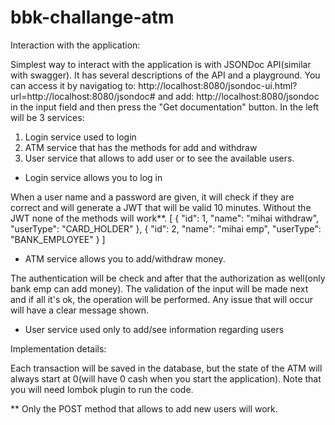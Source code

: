 # bbk-challange-atm

Interaction with the application:

Simplest way to interact with the application is with JSONDoc API(similar with swagger).
It has several descriptions of the API and a playground.
You can access it by navigatiog to:
http://localhost:8080/jsondoc-ui.html?url=http://localhost:8080/jsondoc#
and add:
http://localhost:8080/jsondoc
in the input field and then press the "Get documentation" button.
In the left will be 3 services:
1) Login service used to login
2) ATM service that has the methods for add and withdraw
3) User service that allows to add user or to see the available users.
 
* Login service allows you to log in

When a user name and a password are given, it will check if they are correct and will 
generate a JWT that will be valid 10 minutes.
Without the JWT none of the methods will work**.
[
  {
    "id": 1,
    "name": "mihai withdraw",
    "userType": "CARD_HOLDER"
  },
  {
    "id": 2,
    "name": "mihai emp",
    "userType": "BANK_EMPLOYEE"
  }
]

* ATM service allows you to add/withdraw money.

The authentication will be check and after that the authorization as well(only bank emp
can add money).
The validation of the input will be made next and if all it's ok, the operation will be
performed.
Any issue that will occur will have a clear message shown.

* User service used only to add/see information regarding users


Implementation details:

Each transaction will be saved in the database, but the state of the ATM will always 
start at 0(will have 0 cash when you start the application). 
Note that you will need lombok plugin to run the code.

** Only the POST method that allows to add new users will work.